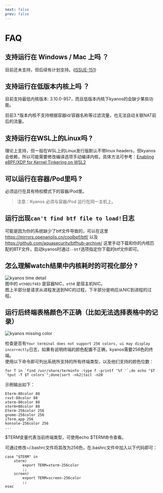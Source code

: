 ```yaml
---
next: false
prev: false
---
```


# FAQ


## 支持运行在 Windows / Mac 上吗 ？
目前还未支持，但后续有计划支持。([ISSUE-151](https://github.com/hengyoush/kyanos/issues/151))

## 支持运行在低版本内核上吗 ？
目前支持最低内核版本: 3.10.0-957，而且低版本内核下kyanos的会缺少某些功能。

目前3.*版本内核不支持根据容器id/容器名称等过滤流量，也无法自动关联NAT前后的流量。

## 支持运行在WSL上的Linux吗 ?
理论上支持，但一般在WSL上的Linux发行版默认不带linux headers，但kyanos会依赖，所以可能需要修改编译选项手动编译内核，具体方法可参考：[Enabling eBPF/XDP for Kernel Tinkering on WSL2](https://dev.to/wiresurfer/unleash-the-forbidden-enabling-ebpfxdp-for-kernel-tinkering-on-wsl2-43fj)

## 可以运行在容器/Pod里吗 ?
必须运行在具有特权模式下的容器/Pod里。

> 注意：Kyanos 必须与容器/Pod 运行在同一主机上。

## 运行出现`can't find btf file to load!`日志
可能是因为你的系统缺少了btf文件导致的，可以在这里 https://mirrors.openanolis.cn/coolbpf/btf/ 以及 https://github.com/aquasecurity/btfhub-archive/ 这里手动下载和你的内核匹配的BTF文件，启动kyanos时通过`--btf`选项指定你下载的btf文件即可。


## 怎么理解watch结果中内核耗时的可视化部分 ?
![kyanos time detail](/timedetail.jpg)   
图中的 `eth0@if483` 是容器NIC，`eth0` 是宿主机NIC。  
图上半部分是请求从进程发送到NIC的过程，下半部分是响应从NIC到进程的过程。

## 运行后终端表格颜色不正确（比如无法选择表格中的记录）

![kyanos missing color](/missing-color.png) 

检查是否有`Your terminal does not support 256 colors, ui may display incorrectly`日志，如果有说明终端的颜色配置不正确，kyanos需要256色的终端。    
使用以下命令即可列出系统所支持的所有终端类型，以及他们支持的颜色位数：
```shell
for T in `find /usr/share/terminfo -type f -printf '%f '`;do echo "$T `tput -T $T colors`";done|sort -nk2|tail -n20
```

示例输出如下：
```shell
Eterm-88color 88
rxvt-88color 88
xterm-88color 88
xterm+88color 88
Eterm-256color 256
gnome-256color 256
iTerm.app 256
konsole-256color 256
...
```
$TERM变量代表当前终端类型，可使用echo $TERM命令查看。

可通过修改~/.bashrc文件将其改为256色，在.bashrc文件中加入以下代码即可：
```shell
case "$TERM" in
    xterm)
        export TERM=xterm-256color
        ;;
    screen)
        export TERM=screen-256color
        ;;
esac
```